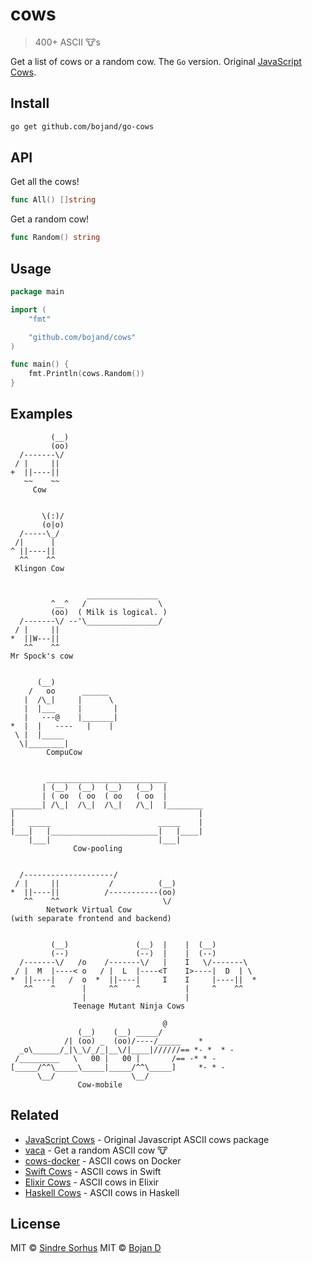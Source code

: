 # cows

> 400+ ASCII 🐮s

Get a list of cows or a random cow. The `Go` version. Original [JavaScript Cows](https://github.com/sindresorhus/cows).

## Install

```sh
go get github.com/bojand/go-cows
```

## API

Get all the cows!

```go
func All() []string
```

Get a random cow!

```go
func Random() string
```

## Usage

```go
package main

import (
	"fmt"

	"github.com/bojand/cows"
)

func main() {
	fmt.Println(cows.Random())
}
```

## Examples

```
         (__)
         (oo)
  /-------\/
 / |     ||
+  ||----||
   ~~    ~~
     Cow


       \(:)/
       (o|o)
  /-----\_/
 /|      |
^ ||----||
  ^^    ^^
 Klingon Cow


                 ________________
         ^__^   /                \
         (oo)  ( Milk is logical. )
  /-------\/ --'\________________/
 / |     ||
*  ||W---||
   ^^    ^^
Mr Spock's cow


      (__)
    /   oo      ______
   |  /\_|     |      \
   |  |___     |       |
   |   ---@    |_______|
*  |  |   ----   |    |
 \ |  |_____
  \|________|
        CompuCow


        ___________________________
       | (__)  (__)  (__)   (__)  |
       | ( oo  ( oo  ( oo   ( oo  |
_______| /\_|  /\_|  /\_|   /\_|  |________
|                                         |
|   _____                        _____    |
|___|   |________________________|   |____|
    |___|                        |___|
              Cow-pooling


  /--------------------/
 / |     ||           /          (__)
*  ||----||          /-----------(oo)
   ^^    ^^                       \/
        Network Virtual Cow
(with separate frontend and backend)


         (__)               (__)  |    |  (__)
         (--)               (--)  |    |  (--)
  /-------\/   /o    /-------\/   |    I   \/-------\
 / |  M  |----< o   / |  L  |----<T    I>----|  D  | \
*  ||----|   /  o  *  ||----|     I    I     |----||  *
   ^^    ^      |     ^^    ^          |     ^    ^^
                |                      |
              Teenage Mutant Ninja Cows

                                  @
               (__)    (__) _____/
            /| (oo) _  (oo)/----/_____    *
  _o\______/_|\_\/_/_|__\/|____|//////== *- *  * -
 /_________   \   00 |   00 |       /== -* * -
[_____/^^\_____\_____|_____/^^\_____]     *- * -
      \__/                 \__/
               Cow-mobile
```


## Related

- [JavaScript Cows](https://github.com/sindresorhus/cows) - Original Javascript ASCII cows package
- [vaca](https://github.com/sindresorhus/vaca) - Get a random ASCII cow 🐮
- [cows-docker](https://github.com/alexellis/cows-docker) - ASCII cows on Docker
- [Swift Cows](https://github.com/NozeIO/Noze.io/tree/develop/Sources/cows) - ASCII cows in Swift
- [Elixir Cows](https://raw.github.com/sotojuan/excows) - ASCII cows in Elixir
- [Haskell Cows](https://github.com/passy/cows-hs) - ASCII cows in Haskell

## License

MIT © [Sindre Sorhus](http://sindresorhus.com)
MIT © [Bojan D](http://github.com/bojand)
